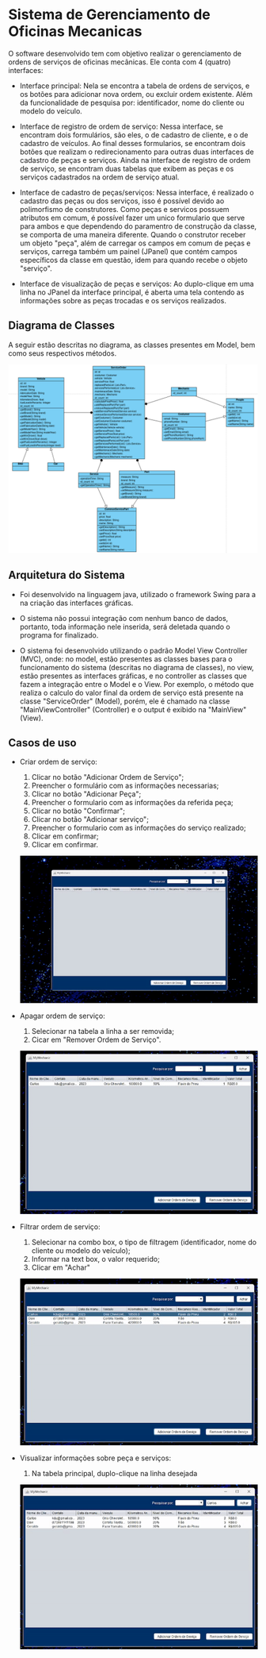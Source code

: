 
# Sistema de Gerenciamento de Oficinas Mecanicas

O software desenvolvido tem com objetivo realizar o gerenciamento de ordens de serviços de oficinas mecânicas. Ele conta com 4 (quatro) interfaces:

- Interface principal: Nela se encontra a tabela de ordens de serviços, e os botões para adicionar nova ordem, ou excluir ordem existente. Além da funcionalidade de pesquisa por: identificador, nome do cliente ou modelo do veículo.

- Interface de registro de ordem de serviço: Nessa interface, se encontram dois formulários, são eles, o de cadastro de cliente, e o de cadastro de veículos. Ao final desses formularios, se encontram dois botões que realizam o redirecionamento para outras duas interfaces de cadastro de peças e serviços. Ainda na interface de registro de ordem de serviço, se encontram duas tabelas que exibem as peças e os serviços cadastrados na ordem de serviço atual.

- Interface de cadastro de peças/serviços: Nessa interface, é realizado o cadastro das peças ou dos serviços, isso é possível devido ao polimorfismo de construtores. Como peças e servicos possuem atributos em comum, é possível fazer um unico formulario que serve para ambos e que dependendo do paramentro de construção da classe, se comporta de uma maneira diferente. Quando o construtor receber um objeto "peça", além de carregar os campos em comum de peças e serviços, carrega também um painel (JPanel) que contém campos específicos da classe em questão, idem para quando recebe o objeto "serviço".

- Interface de visualização de peças e serviços: Ao duplo-clique em uma linha no JPanel da interface principal, é aberta uma tela contendo as informações sobre as peças trocadas e os serviços realizados.

## Diagrama de Classes

A seguir estão descritas no diagrama, as classes presentes em Model, bem como seus respectivos métodos.

<p align="center"> <img src="images/diagrama_de_classes.png"></p>

  

## Arquitetura do Sistema

- Foi desenvolvido na linguagem java, utilizado o framework Swing para a na criação das interfaces gráficas.

- O sistema não possui integração com nenhum banco de dados, portanto, toda informação nele inserida, será deletada quando o programa for finalizado.

- O sistema foi desenvolvido utilizando o padrão Model View Controller (MVC), onde: no model, estão presentes as classes bases para o funcionamento do sistema (descritas no diagrama de classes), no view, estão presentes as interfaces gráficas, e no controller as classes que fazem a integração entre o Model e o View. Por exemplo, o método que realiza o calculo do valor final da ordem de serviço está presente na classe "ServiceOrder" (Model), porém, ele é chamado na classe "MainViewController" (Controller) e o output é exibido na "MainView" (View).

## Casos de uso

  

- Criar ordem de serviço:
	<ol type="1">
	<li>Clicar no botão "Adicionar Ordem de Serviço";</li>
	<li>Preencher o formulário com as informações necessarias;</li>
	<li>Clicar no botão "Adicionar Peça";</li>
	<li>Preencher o formulario com as informações da referida peça;</li>
	<li>Clicar no botão "Confirmar";</li>
	<li>Clicar no botão "Adicionar serviço";</li>
	<li>Preencher o formulario com as informações do serviço realizado;</li>
	<li>Clicar em confirmar;</li>
	<li>Clicar em confirmar.</li>
	</ol>

	<p align="center"> <img src="images/create_entry.gif"></p>


- Apagar ordem de serviço:

	<ol type="1">
	<li>Selecionar na tabela a linha a ser removida;</li>
	<li>Cicar em "Remover Ordem de Serviço".</li>
	</ol>

	<p align="center"> <img src="images/remove_entry.gif"></p>

- Filtrar ordem de serviço:

	<ol type="1">
	<li>Selecionar na combo box, o tipo de filtragem (identificador, nome do cliente ou modelo do veículo);</li>
	<li>Informar na text box, o valor requerido;</li>
	<li>Clicar em "Achar"</li>
	</ol>

	<p align="center"> <img src="images/filter.gif"></p>

- Visualizar informações sobre peça e serviços:

	<ol type="1">
	<li>Na tabela principal, duplo-clique na linha desejada </li>
	</ol>

	<p align="center"> <img src="images/double_click.gif"></p>
